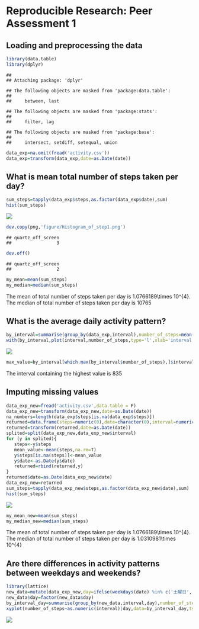 # Reproducible Research: Peer Assessment 1


## Loading and preprocessing the data

```r
library(data.table)
library(dplyr)
```

```
## 
## Attaching package: 'dplyr'
```

```
## The following objects are masked from 'package:data.table':
## 
##     between, last
```

```
## The following objects are masked from 'package:stats':
## 
##     filter, lag
```

```
## The following objects are masked from 'package:base':
## 
##     intersect, setdiff, setequal, union
```

```r
data_exp=na.omit(fread('activity.csv'))
data_exp=transform(data_exp,date=as.Date(date))
```
## What is mean total number of steps taken per day?

```r
sum_steps=tapply(data_exp$steps,as.factor(data_exp$date),sum)
hist(sum_steps)
```

![](PA1_template_files/figure-html/unnamed-chunk-2-1.png)<!-- -->

```r
dev.copy(png,'figure/Histogram_of_step1.png')
```

```
## quartz_off_screen 
##                 3
```

```r
dev.off()
```

```
## quartz_off_screen 
##                 2
```

```r
my_mean=mean(sum_steps)
my_median=median(sum_steps)
```
The mean of total number of steps taken per day is 1.0766189\times 10^{4}.  The median of total number of steps taken per day is 10765

## What is the average daily activity pattern?

```r
by_interval=summarise(group_by(data_exp,interval),number_of_steps=mean(steps))
with(by_interval,plot(interval,number_of_steps,type='l',xlab='interval',ylab='average steps',main='steps vs interval'))
```

![](PA1_template_files/figure-html/unnamed-chunk-3-1.png)<!-- -->

```r
max_value=by_interval[which.max(by_interval$number_of_steps),]$interval
```
The interval containing the highest value is 835  


## Imputing missing values

```r
data_exp_new=fread('activity.csv',data.table = F)
data_exp_new=transform(data_exp_new,date=as.Date(date))
na_numbers=length(data_exp$steps[is.na(data_exp$steps)])
returned=data.frame(steps=numeric(0),date=character(0),interval=numeric(0))
returned=transform(returned,date=as.Date(date))
splited=split(data_exp_new,data_exp_new$interval)
for (y in splited){
   steps<-y$steps
   mean_value<-mean(steps,na.rm=T)
   y$steps[is.na(steps)]<-mean_value
   y$date<-as.Date(y$date)
   returned=rbind(returned,y)
}
returned$date=as.Date(data_exp_new$date)
data_exp_new=returned
sum_steps=tapply(data_exp_new$steps,as.factor(data_exp_new$date),sum)
hist(sum_steps)
```

![](PA1_template_files/figure-html/unnamed-chunk-4-1.png)<!-- -->

```r
my_mean_new=mean(sum_steps)
my_median_new=median(sum_steps)
```
The mean of total number of steps taken per day is 1.0766189\times 10^{4}.  The median of total number of steps taken per day is 1.0310981\times 10^{4}


## Are there differences in activity patterns between weekdays and weekends?

```r
library(lattice)
new_data=mutate(data_exp_new,day=ifelse(weekdays(date) %in% c('土曜日','日曜日'),'weekend','weekday'))
new_data$day=factor(new_data$day)
by_interval_day=summarise(group_by(new_data,interval,day),number_of_steps=mean(steps))
xyplot(number_of_steps~as.numeric(interval)|day,data=by_interval_day,type='l',xlab='interval',ylab='average steps',main='steps vs day',layout=c(1,2))
```

![](PA1_template_files/figure-html/unnamed-chunk-5-1.png)<!-- -->
